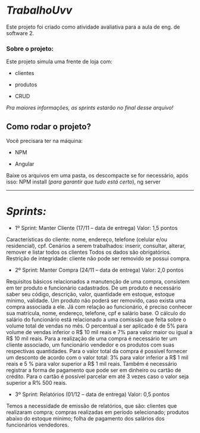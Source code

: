 # _**TrabalhoUvv**_
Este projeto foi criado como atividade avaliativa para a aula de eng. de software 2.

### Sobre o projeto:

Este projeto simula uma frente de loja com: 

  * clientes
  
  * produtos
  
  * CRUD
   
 _Pra maiores informações, as sprints estarão no final desse arquivo!_

## Como rodar o projeto?
Você precisara ter na máquina:
* NPM

* Angular

Baixe os arquivos em uma pasta, os descompacte se for necessário, após isso: NPM install (_para garantir que tudo está certo_), ng server

___

# *Sprints:*

* 1º Sprint: Manter Cliente (17/11 – data de entrega) Valor: 1,5 pontos

Características do cliente: nome, endereço, telefone (celular e/ou residencial), cpf.
Cenários a serem trabalhados: inserir, consultar, alterar, remover e listar todos os clientes
Todos os dados são obrigatórios.
Restrição de integridade: cliente não pode ser removido se possui compra.

* 2º Sprint: Manter Compra (24/11 – data de entrega) Valor: 2,0 pontos

Requisitos básicos relacionados a manutenção de uma compra, consistem em ter produto e funcionário cadastrados. De um produto é necessário saber seu código, descrição, valor, quantidade em estoque, estoque mínimo, validade. Um produto não poderá ser removido, caso exista uma compra associada a ele. Já com relação ao funcionário, é preciso conhecer sua matrícula, nome, endereço, telefone, cpf e salário base. O cálculo do salário do funcionário está relacionado a uma comissão que feita sobre o volume total de vendas no mês. O percentual a ser aplicado é de 5% para volume de vendas inferior o R$ 10 mil reais e 7% para valor maior ou igual a R$ 10 mil reais.
Para a realização de uma compra é necessário ter um cliente associado, um funcionário vendedor e os produtos com suas respectivas quantidades. Para o valor total da compra é possível fornecer um desconto de acordo com o valor total: 3% para valor inferior a R$ 1 mil reais e 5 % para valor superior a R$ 1 mil reais. Também é necessário registrar a forma de pagamento que pode ser em dinheiro ou cartão de crédito. Para o cartão é possível parcelar em até 3 vezes caso o valor seja superior a R% 500 reais.

* 3º Sprint: Relatórios (01/12 – data de entrega) Valor: 0,5 pontos

Temos a necessidade de emissão de relatórios, que são: clientes que realizaram compra; compras realizadas em período selecionado; produtos abaixo do estoque mínimo; folha de pagamento dos salários dos funcionários vendedores.



